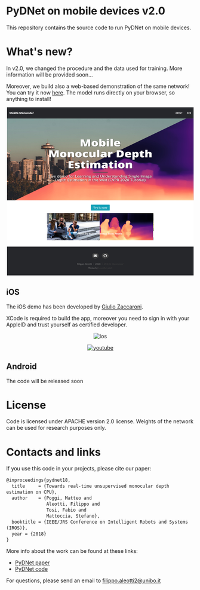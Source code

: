 # PyDNet on mobile devices v2.0
This repository contains the source code to run PyDNet on mobile devices.

# What's new?
In v2.0, we changed the procedure and the data used for training. More information will be provided soon...

Moreover, we build also a web-based demonstration of the same network! You can try it now [here](https://filippoaleotti.github.io/demo_live/).
The model runs directly on your browser, so anything to install! 

<p align="center">
  <img src="assets/live.png" width="500" height="450"/>
</p>

## iOS
The iOS demo has been developed by [Giulio Zaccaroni](https://github.com/GZaccaroni).

XCode is required to build the app, moreover you need to sign in with your AppleID and trust yourself as certified developer.

<p align="center">
<img alt="ios" src="assets/ios.gif">
</p>
<p align="center">
<a href="https://www.youtube.com/watch?v=LRfGablYZNw&feature=youtu.be"><img alt="youtube" src="https://img.youtube.com/vi/LRfGablYZNw/maxresdefault.jpg" class="img-fluid"></a>
</p>

## Android
The code will be released soon

# License
Code is licensed under APACHE version 2.0 license.
Weights of the network can be used for research purposes only.

# Contacts and links
If you use this code in your projects, please cite our paper:

```
@inproceedings{pydnet18,
  title     = {Towards real-time unsupervised monocular depth estimation on CPU},
  author    = {Poggi, Matteo and
               Aleotti, Filippo and
               Tosi, Fabio and
               Mattoccia, Stefano},
  booktitle = {IEEE/JRS Conference on Intelligent Robots and Systems (IROS)},
  year = {2018}
}
```

More info about the work can be found at these links:
* [PyDNet paper](https://arxiv.org/pdf/1806.11430.pdf)
* [PyDNet code](https://github.com/mattpoggi/pydnet)

For questions, please send an email to filippo.aleotti2@unibo.it

